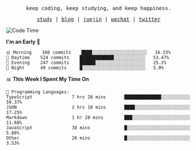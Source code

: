 <p align="center">
  <samp>
    <span>keep coding, keep studying, and keep happiness.</span>
  </samp>
</p>

<p align="center">
  <samp>
    <a href="https://github.com/ouduidui/fe-study">study</a> |
    <a href="https://deweyou.me">blog</a>  |
    <a href="https://juejin.cn/user/4309700183594366">juejin</a> |
    <a href="https://user-images.githubusercontent.com/54696834/165071004-6509e3f2-90c3-448c-9d92-3da42b0c2021.jpeg">wechat</a> |
    <a href="https://twitter.com/ouduidui">twitter</a>
  </samp>
</p>

<!--START_SECTION:waka-->
![Code Time](http://img.shields.io/badge/Code%20Time-2%2C278%20hrs%2052%20mins-blue)

**I'm an Early 🐤** 

```text
🌞 Morning    160 commits    ████░░░░░░░░░░░░░░░░░░░░░   16.33% 
🌆 Daytime    524 commits    █████████████░░░░░░░░░░░░   53.47% 
🌃 Evening    247 commits    ██████░░░░░░░░░░░░░░░░░░░   25.2% 
🌙 Night      49 commits     █░░░░░░░░░░░░░░░░░░░░░░░░   5.0%

```


📊 **This Week I Spent My Time On** 

```text
💬 Programming Languages: 
TypeScript               7 hrs 28 mins       ██████████████░░░░░░░░░░░   59.37% 
JSON                     2 hrs 10 mins       ████░░░░░░░░░░░░░░░░░░░░░   17.25% 
Markdown                 1 hr 28 mins        ███░░░░░░░░░░░░░░░░░░░░░░   11.68% 
JavaScript               38 mins             █░░░░░░░░░░░░░░░░░░░░░░░░   5.08% 
Other                    26 mins             █░░░░░░░░░░░░░░░░░░░░░░░░   3.53%

```


<!--END_SECTION:waka-->
